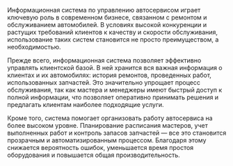 Информационная система по управлению автосервисом играет ключевую роль в современном бизнесе, связанном с ремонтом и обслуживанием автомобилей. В условиях высокой конкуренции и растущих требований клиентов к качеству и скорости обслуживания, использование таких систем становится не просто преимуществом, а необходимостью.

Прежде всего, информационная система позволяет эффективно управлять клиентской базой. В ней хранится вся важная информация о клиентах и их автомобилях: история ремонтов, проведенных работ, использованных запчастей. Это значительно упрощает процесс обслуживания, так как мастера и менеджеры имеют быстрый доступ к полной информации, что позволяет оперативно принимать решения и предлагать клиентам наиболее подходящие услуги.

Кроме того, система помогает организовать работу автосервиса на более высоком уровне. Планирование расписания мастеров, учет выполненных работ и контроль запасов запчастей — все это становится прозрачным и автоматизированным процессом. Благодаря этому снижается вероятность ошибок, уменьшается время простоя оборудования и повышается общая производительность.
